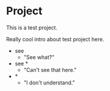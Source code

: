 # Project

This is a test project.

Really cool intro about test project here.

- see
  - "See what?"
- see \*
  - "Can't see that here."
- \*
  - "I don't understand."
